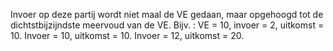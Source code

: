 Invoer op deze partij wordt niet maal de VE gedaan, maar opgehoogd tot de dichtstbijzijndste meervoud van de VE. Bijv. : VE = 10, invoer = 2, uitkomst = 10. Invoer = 10, uitkomst = 10. Invoer = 12, uitkomst = 20.